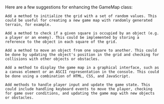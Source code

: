 Here are a few suggestions for enhancing the GameMap class:

    Add a method to initialize the grid with a set of random values. This could be useful for creating a new game map with randomly generated terrain, for example.

    Add a method to check if a given square is occupied by an object (e.g. a player or an enemy). This could be implemented by storing a reference to the object in each square of the grid.

    Add a method to move an object from one square to another. This could be done by updating the object's position in the grid and checking for collisions with other objects or obstacles.

    Add a method to display the game map in a graphical interface, such as a canvas element or an ASCII representation in the console. This could be done using a combination of HTML, CSS, and JavaScript.

    Add methods to handle player input and update the game state. This could include handling keyboard events to move the player, checking for game over conditions, and updating the game map with new objects or obstacles.
